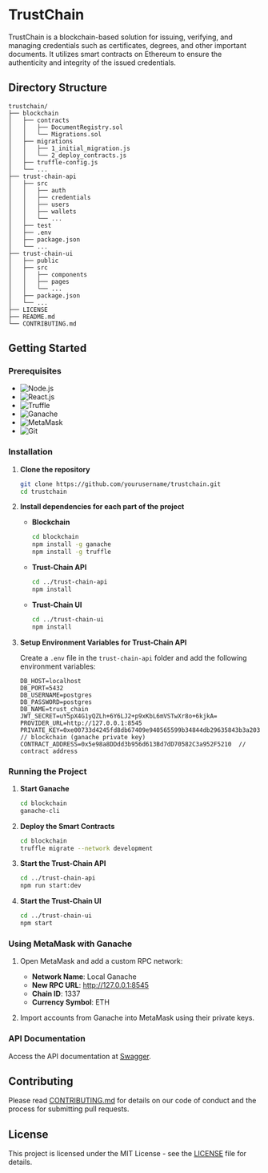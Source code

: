 
# TrustChain

TrustChain is a blockchain-based solution for issuing, verifying, and managing credentials such as certificates, degrees, and other important documents. It utilizes smart contracts on Ethereum to ensure the authenticity and integrity of the issued credentials.

## Directory Structure

```
trustchain/
├── blockchain
│   ├── contracts
│   │   ├── DocumentRegistry.sol
│   │   └── Migrations.sol
│   ├── migrations
│   │   ├── 1_initial_migration.js
│   │   └── 2_deploy_contracts.js
│   ├── truffle-config.js
│   └── ...
├── trust-chain-api
│   ├── src
│   │   ├── auth
│   │   ├── credentials
│   │   ├── users
│   │   ├── wallets
│   │   └── ...
│   ├── test
│   ├── .env
│   ├── package.json
│   └── ...
├── trust-chain-ui
│   ├── public
│   ├── src
│   │   ├── components
│   │   ├── pages
│   │   └── ...
│   ├── package.json
│   └── ...
├── LICENSE
├── README.md
└── CONTRIBUTING.md
```


## Getting Started

### Prerequisites

- ![Node.js](https://img.shields.io/badge/Node.js-339933?logo=nodedotjs&logoColor=white)
- ![React.js](https://img.shields.io/badge/React.js-61DAFB?logo=react&logoColor=white)
- ![Truffle](https://img.shields.io/badge/Truffle-5E464D?logo=truffle&logoColor=white)
- ![Ganache](https://img.shields.io/badge/Ganache-EA7314?logo=ganache&logoColor=white)
- ![MetaMask](https://img.shields.io/badge/MetaMask-F6851B?logo=metamask&logoColor=white)
- ![Git](https://img.shields.io/badge/Git-F05032?logo=git&logoColor=white)


### Installation

1. **Clone the repository**
   ```bash
   git clone https://github.com/yourusername/trustchain.git
   cd trustchain
   ```

2. **Install dependencies for each part of the project**

   - **Blockchain**
     ```bash
     cd blockchain
     npm install -g ganache
     npm install -g truffle
     ```

   - **Trust-Chain API**
     ```bash
     cd ../trust-chain-api
     npm install
     ```

   - **Trust-Chain UI**
     ```bash
     cd ../trust-chain-ui
     npm install
     ```

3. **Setup Environment Variables for Trust-Chain API**
   
   Create a `.env` file in the `trust-chain-api` folder and add the following environment variables:
   ```
   DB_HOST=localhost
   DB_PORT=5432
   DB_USERNAME=postgres
   DB_PASSWORD=postgres
   DB_NAME=trust_chain
   JWT_SECRET=uY5pX4G1yQZLh+6Y6LJ2+p9xKbL6mVSTwXr8o+6kjkA=
   PROVIDER_URL=http://127.0.0.1:8545
   PRIVATE_KEY=0xe00733d4245fd8db67409e940565599b34844db29635843b3a203e8324f56180  // blockchain (ganache private key)
   CONTRACT_ADDRESS=0x5e98a8DDdd3b956d613Bd7dD70582C3a952F5210  // contract address
   ```

### Running the Project

1. **Start Ganache**
   ```bash
   cd blockchain
   ganache-cli
   ```

2. **Deploy the Smart Contracts**
   ```bash
   cd blockchain
   truffle migrate --network development
   ```

3. **Start the Trust-Chain API**
   ```bash
   cd ../trust-chain-api
   npm run start:dev
   ```

4. **Start the Trust-Chain UI**
   ```bash
   cd ../trust-chain-ui
   npm start
   ```

### Using MetaMask with Ganache

1. Open MetaMask and add a custom RPC network:
   - **Network Name**: Local Ganache
   - **New RPC URL**: http://127.0.0.1:8545
   - **Chain ID**: 1337
   - **Currency Symbol**: ETH

2. Import accounts from Ganache into MetaMask using their private keys.

### API Documentation

Access the API documentation at [Swagger](http://localhost:3000/api#).

## Contributing

Please read [CONTRIBUTING.md](CONTRIBUTING.md) for details on our code of conduct and the process for submitting pull requests.

## License

This project is licensed under the MIT License - see the [LICENSE](LICENSE) file for details.
